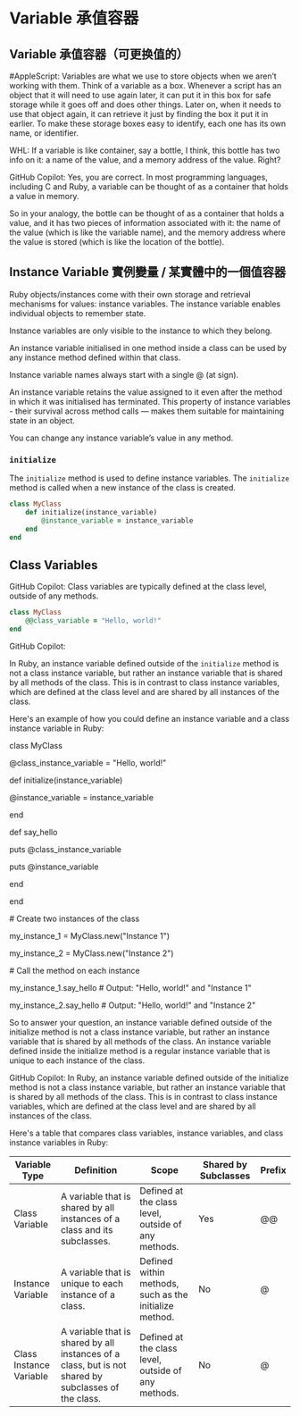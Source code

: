 # Variable 承值容器

## Variable 承值容器（可更换值的）

\#AppleScript: Variables are what we use to store objects when we aren’t working with them. Think of a variable as a box. Whenever a script has an object that it will need to use again later, it can put it in this box for safe storage while it goes off and does other things. Later on, when it needs to use that object again, it can retrieve it just by finding the box it put it in earlier. To make these storage boxes easy to identify, each one has its own name, or identifier.

WHL: If a variable is like container, say a bottle, I think, this bottle has two info on it: a name of the value, and a memory address of the value. Right?

GitHub Copilot: Yes, you are correct. In most programming languages, including C and Ruby, a variable can be thought of as a container that holds a value in memory.

So in your analogy, the bottle can be thought of as a container that holds a value, and it has two pieces of information associated with it: the name of the value (which is like the variable name), and the memory address where the value is stored (which is like the location of the bottle).

## Instance Variable 實例變量 / 某實體中的一個值容器

Ruby objects/instances come with their own storage and retrieval mechanisms for values: instance variables. The instance variable enables individual objects to remember state.

Instance variables are only visible to the instance to which they belong.

An instance variable initialised in one method inside a class can be used by any instance method defined within that class.

Instance variable names always start with a single @ (at sign).

An instance variable retains the value assigned to it even after the method in which it was initialised has terminated. This property of instance variables - their survival across method calls — makes them suitable for maintaining state in an object.

You can change any instance variable’s value in any method.

### `initialize`

The `initialize` method is used to define instance variables. The `initialize` method is called when a new instance of the class is created.&#x20;

```ruby
class MyClass
    def initialize(instance_variable)
        @instance_variable = instance_variable
    end
end
```



##

##

##

## Class Variables

GitHub Copilot: Class variables are typically defined at the class level, outside of any methods.&#x20;

```ruby
class MyClass
    @@class_variable = "Hello, world!"
end
```



GitHub Copilot:

In Ruby, an instance variable defined outside of the `initialize` method is not a class instance variable, but rather an instance variable that is shared by all methods of the class. This is in contrast to class instance variables, which are defined at the class level and are shared by all instances of the class.

Here's an example of how you could define an instance variable and a class instance variable in Ruby:

class MyClass

@class\_instance\_variable = "Hello, world!"

def initialize(instance\_variable)

@instance\_variable = instance\_variable

end

def say\_hello

puts @class\_instance\_variable

puts @instance\_variable

end

end

\# Create two instances of the class

my\_instance\_1 = MyClass.new("Instance 1")

my\_instance\_2 = MyClass.new("Instance 2")

\# Call the method on each instance

my\_instance\_1.say\_hello # Output: "Hello, world!" and "Instance 1"

my\_instance\_2.say\_hello # Output: "Hello, world!" and "Instance 2"

So to answer your question, an instance variable defined outside of the initialize method is not a class instance variable, but rather an instance variable that is shared by all methods of the class. An instance variable defined inside the initialize method is a regular instance variable that is unique to each instance of the class.

GitHub Copilot: In Ruby, an instance variable defined outside of the initialize method is not a class instance variable, but rather an instance variable that is shared by all methods of the class. This is in contrast to class instance variables, which are defined at the class level and are shared by all instances of the class.

Here's a table that compares class variables, instance variables, and class instance variables in Ruby:

| Variable Type                     | Definition                                                                                           | Scope                                                  | Shared by Subclasses | Prefix |
| --------------------------------- | ---------------------------------------------------------------------------------------------------- | ------------------------------------------------------ | -------------------- | ------ |
| <p>Class<br>Variable</p>          | A variable that is shared by all instances of a class and its subclasses.                            | Defined at the class level, outside of any methods.    | Yes                  | @@     |
| Instance Variable                 | A variable that is unique to each instance of a class.                                               | Defined within methods, such as the initialize method. | No                   | @      |
| <p>Class<br>Instance Variable</p> | A variable that is shared by all instances of a class, but is not shared by subclasses of the class. | Defined at the class level, outside of any methods.    | No                   | @      |

